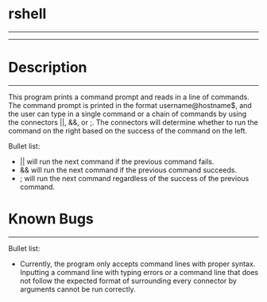 # rshell
---
---


# Description
---
This program prints a command prompt and reads in a line of commands. The command prompt is printed in the format username@hostname$, and the user can type in a single command or a chain of commands by using the connectors ||, &&, or ;. The connectors will determine whether to run the command on the right based on the success of the command on the left.

Bullet list:

* || will run the next command if the previous command fails.
* && will run the next command if the previous command succeeds.
* ;  will run the next command regardless of the success of the previous command.


# Known Bugs
---
Bullet list:

* Currently, the program only accepts command lines with proper syntax. Inputting a command line with typing errors or a command line that does not follow the expected format of surrounding every connector by arguments cannot be run correctly.
